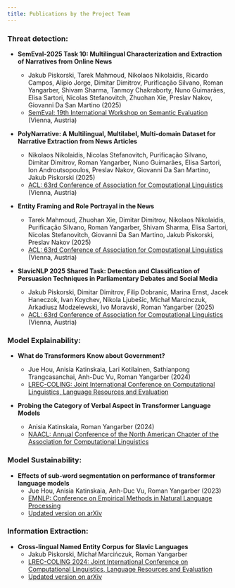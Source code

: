 ```yaml
---
title: Publications by the Project Team
---
```


### Threat detection:

- __SemEval-2025 Task 10: Multilingual Characterization and Extraction of Narratives from Online News__
  - Jakub Piskorski, Tarek Mahmoud, Nikolaos Nikolaidis, Ricardo Campos, Alípio Jorge, Dimitar Dimitrov, Purificação Silvano, Roman Yangarber, Shivam Sharma, Tanmoy Chakraborty, Nuno Guimarães, Elisa Sartori, Nicolas Stefanovitch, Zhuohan Xie, Preslav Nakov, Giovanni Da San Martino (2025)
  - [SemEval: 19th International Workshop on Semantic Evaluation](https://2025.aclweb.org/) (Vienna, Austria)


- __PolyNarrative: A Multilingual, Multilabel, Multi-domain Dataset for Narrative Extraction from News Articles__
  - Nikolaos Nikolaidis, Nicolas Stefanovitch, Purificação Silvano, Dimitar Dimitrov, Roman Yangarber, Nuno Guimarães, Elisa Sartori, Ion Androutsopoulos, Preslav Nakov, Giovanni Da San Martino, Jakub Piskorski (2025)
  - [ACL: 63rd Conference of Association for Computational Linguistics](https://2025.aclweb.org/) (Vienna, Austria)


- __Entity Framing and Role Portrayal in the News__
  - Tarek Mahmoud, Zhuohan Xie, Dimitar Dimitrov, Nikolaos Nikolaidis, Purificação Silvano, Roman Yangarber, Shivam Sharma, Elisa Sartori, Nicolas Stefanovitch, Giovanni Da San Martino, Jakub Piskorski, Preslav Nakov (2025)
  - [ACL: 63rd Conference of Association for Computational Linguistics](https://2025.aclweb.org/) (Vienna, Austria)


- __SlavicNLP 2025 Shared Task: Detection and Classification of Persuasion Techniques in Parliamentary Debates and Social Media__
  - Jakub Piskorski, Dimitar Dimitrov, Filip Dobranic, Marina Ernst, Jacek Haneczok, Ivan Koychev, Nikola Ljubešic, Michał Marcinczuk, Arkadiusz Modzelewski, Ivo Moravski, Roman Yangarber (2025)
  - [ACL: 63rd Conference of Association for Computational Linguistics](https://2025.aclweb.org/) (Vienna, Austria)



### Model Explainability:

- __What do Transformers Know about Government?__
  - Jue Hou, Anisia Katinskaia, Lari Kotilainen, Sathianpong Trangcasanchai, Anh-Duc Vu, Roman Yangarber (2024)
  - [LREC-COLING: Joint International Conference on Computational Linguistics, Language Resources and Evaluation](https://lrec-coling-2024.org/)


- __Probing the Category of Verbal Aspect in Transformer Language Models__
  - Anisia Katinskaia, Roman Yangarber (2024)
  - [NAACL: Annual Conference of the North American Chapter of the Association for Computational Linguistics](https://2024.naacl.org/)


### Model Sustainability:

- __Effects of sub-word segmentation on performance of transformer language models__
  - Jue Hou, Anisia Katinskaia, Anh-Duc Vu, Roman Yangarber (2023)
  - [EMNLP: Conference on Empirical Methods in Natural Language Processing](https://aclanthology.org/2023.emnlp-main.459/)
  - [Updated version on arXiv](https://arxiv.org/abs/2305.05480)


### Information Extraction:

- __Cross-lingual Named Entity Corpus for Slavic Languages__
  - Jakub Piskorski, Michał Marcińczuk, Roman Yangarber
  - [LREC-COLING 2024: Joint International Conference on Computational Linguistics, Language Resources and Evaluation](https://lrec-coling-2024.org/)
  - [Updated version on arXiv](https://arxiv.org/abs/2404.00482)
